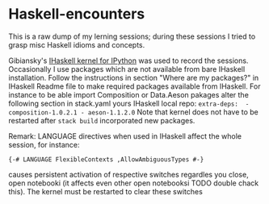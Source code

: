 # Haskell-encounters
This is a raw dump of my lerning sessions; during these sessions I tried to grasp misc Haskell idioms and concepts.

Gibiansky's [IHaskell kernel for IPython](https://github.com/gibiansky/IHaskell) was used to record the sessions.
Occasionally I use packages which are not available from bare IHaskell installation. Follow the instructions in section "Where are my packages?" in IHaskell Readme file to make required packages available from IHaskell. For instance to be able import Composition or Data.Aeson pakages alter the following section in stack.yaml yours IHaskell local repo:
`
extra-deps: 
    - composition-1.0.2.1
    - aeson-1.1.2.0
`
Note that kernel does not have to be restarted after `stack build` incorporated new packages.

Remark: LANGUAGE directives when used in IHaskell affect the whole session, for instance: 

  `{-# LANGUAGE FlexibleContexts ,AllowAmbiguousTypes #-}`
  
causes persistent activation of respective switches regardles you close, open notebooki (it affects even other open notebooksi TODO double chack this). The kernel must be restarted to clear these switches


